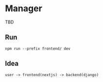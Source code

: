 # Manager
TBD

## Run
```
npm run --prefix frontend/ dev
```
## Idea
```
user -> frontend(nextjs) -> backend(django)
```
